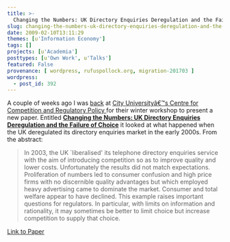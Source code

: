 ```yaml
---
title: >-
  Changing the Numbers: UK Directory Enquiries Deregulation and the Failure of Choice
slug: changing-the-numbers-uk-directory-enquiries-deregulation-and-the-failure-of-choice
date: 2009-02-10T13:11:29
themes: [u'Information Economy']
tags: []
projects: [u'Academia']
posttypes: [u'Own Work', u'Talks']
featured: False
provenance: [ wordpress, rufuspollock.org, migration-201703 ]
wordpress:
  - post_id: 392
---
```


A couple of weeks ago I was [back](http://www.rufuspollock.org/2008/07/11/ccrp-summer-workshop-2008/) at [City Universityâ€™s Centre for Competition and Regulatory Policy ](http://www.city.ac.uk/economics/CCRP/CCRP.html) for their winter workshop to present a new paper. Entitled [**Changing the Numbers: UK Directory Enquiries Deregulation and the Failure of Choice**](/economics/papers/192_to_118.pdf) it looked at what happened when the UK deregulated its directory enquiries market in the early 2000s. From the abstract:

> In 2003, the UK `liberalised' its telephone directory enquiries service with the aim of introducing competition so as to improve quality and lower costs. Unfortunately the results did not match expectations. Proliferation of numbers led to consumer confusion and high price firms with no discernible quality advantages but which employed heavy advertising came to dominate the market. Consumer and total welfare appear to have declined. This example raises important questions for regulators. In particular, with limits on information and rationality, it may sometimes be better to limit choice but increase competition to supply that choice.

[Link to Paper](/economics/papers/192_to_118.pdf)

